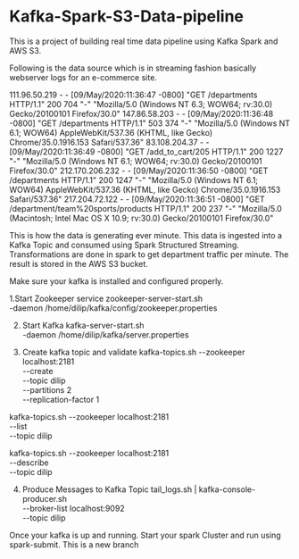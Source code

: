# Kafka-Spark-S3-Data-pipeline

This is a project of building real time data pipeline using Kafka Spark and AWS S3.

Following is the data source which is in streaming fashion basically webserver logs for an e-commerce site.

111.96.50.219 - - [09/May/2020:11:36:47 -0800] "GET /departments HTTP/1.1" 200 704 "-" "Mozilla/5.0 (Windows NT 6.3; WOW64; rv:30.0) Gecko/20100101 Firefox/30.0"
147.86.58.203 - - [09/May/2020:11:36:48 -0800] "GET /departments HTTP/1.1" 503 374 "-" "Mozilla/5.0 (Windows NT 6.1; WOW64) AppleWebKit/537.36 (KHTML, like Gecko) Chrome/35.0.1916.153 Safari/537.36"
83.108.204.37 - - [09/May/2020:11:36:49 -0800] "GET /add_to_cart/205 HTTP/1.1" 200 1227 "-" "Mozilla/5.0 (Windows NT 6.1; WOW64; rv:30.0) Gecko/20100101 Firefox/30.0"
212.170.206.232 - - [09/May/2020:11:36:50 -0800] "GET /departments HTTP/1.1" 200 1247 "-" "Mozilla/5.0 (Windows NT 6.1; WOW64) AppleWebKit/537.36 (KHTML, like Gecko) Chrome/35.0.1916.153 Safari/537.36"
217.204.72.122 - - [09/May/2020:11:36:51 -0800] "GET /department/team%20sports/products HTTP/1.1" 200 237 "-" "Mozilla/5.0 (Macintosh; Intel Mac OS X 10.9; rv:30.0) Gecko/20100101 Firefox/30.0"

This is how the data is generating ever minute. This data is ingested into a Kafka Topic and consumed using Spark Structured Streaming. Transformations are done in spark to get department traffic per minute. The result is stored in the AWS S3 bucket.


Make sure your kafka is installed and configured properly.

1.Start Zookeeper service
zookeeper-server-start.sh \
  -daemon /home/dilip/kafka/config/zookeeper.properties
 
2. Start Kafka
 kafka-server-start.sh \
  -daemon /home/dilip/kafka/server.properties

3. Create kafka topic and validate
kafka-topics.sh --zookeeper localhost:2181 \
  --create \
  --topic dilip \
  --partitions 2 \
  --replication-factor 1

kafka-topics.sh --zookeeper localhost:2181 \
  --list \
  --topic dilip 

kafka-topics.sh --zookeeper localhost:2181 \
  --describe \
  --topic dilip
  
4. Produce Messages to Kafka Topic
tail_logs.sh | kafka-console-producer.sh \
  --broker-list localhost:9092 \
  --topic dilip
  
 Once your kafka is up and running. Start your spark Cluster and run using spark-submit. 
 This is a new branch
